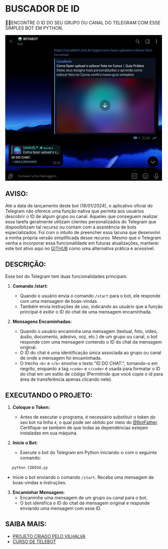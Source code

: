 # BUSCADOR DE ID
🧑‍💻ENCONTRE O ID DO SEU GRUPO OU CANAL DO TELEGRAM COM ESSE SIMPLES BOT EM PYTHON.

<img src="FOTO.png" align="center" width="500"> <br>

## AVISO:
Até a data de lançamento deste bot (18/01/2024), o aplicativo oficial do Telegram não oferece uma função nativa que permita aos usuários descobrir o ID de algum grupo ou canal. Aqueles que conseguem realizar essa tarefa geralmente utilizam clientes personalizados do Telegram que disponibilizam tal recurso ou contam com a assistência de bots especializados. Foi com o intuito de preencher essa lacuna que desenvolvi a minha própria versão simplificada desse recurso. Mesmo que o Telegram venha a incorporar essa funcionalidade em futuras atualizações, manterei este bot ativo aqui no [GITHUB](https://github.com/VILHALVA?tab=repositories&q=+topic:BOT) como uma alternativa prática e acessível.

## DESCRIÇÃO:
Esse bot do Telegram tem duas funcionalidades principais:

1. **Comando /start:**
   - Quando o usuário envia o comando `/start` para o bot, ele responde com uma mensagem de boas-vindas.
   - Também envia instruções de uso, indicando ao usuário que a função principal é exibir o ID do chat de uma mensagem encaminhada.

2. **Mensagens Encaminhadas:**
   - Quando o usuário encaminha uma mensagem (textual, foto, vídeo, áudio, documento, adesivo, voz, etc.) de um grupo ou canal, o bot responde com uma mensagem contendo o ID do chat da mensagem original.
   - O ID do chat é uma identificação única associada ao grupo ou canal de onde a mensagem foi encaminhada.
   - O trecho `<b>` e `</b>` envolve o texto "ID DO CHAT:", tornando-o em negrito, enquanto a tag `<code>` e `</code>` é usada para formatar o ID do chat em um estilo de código (Permitindo que você copie o id para área de transferência apenas clicando nele).

## EXECUTANDO O PROJETO:
1. **Coloque o Token:**
   - Antes de executar o programa, é necessário substituir o token do seu bot na linha `4`, o qual pode ser obtido por meio do [@BotFather](https://t.me/BotFather). Certifique-se também de que todas as dependências estejam instaladas em sua máquina. 

2. **Inicie o Bot:**
   - Execute o bot do Telegram em Python iniciando-o com o seguinte comando:
```bash
   python CODIGO.py
```
   - Inicie o bot enviando o comando `/start`. Receba uma mensagem de boas-vindas e instruções.

3. **Encaminhar Mensagem:**
   - Encaminhe uma mensagem de um grupo ou canal para o bot.
   - O bot identifica o ID do chat da mensagem original e responde enviando uma mensagem com esse ID.

## SAIBA MAIS:
- [PROJETO CRIADO PELO VILHALVA](https://github.com/VILHALVA)
- [CURSO DE TELEBOT](https://github.com/VILHALVA/CURSO-DE-TELEBOT)
